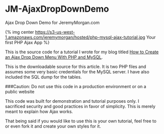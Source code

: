 JM-AjaxDropDownDemo
===================

Ajax Drop Down Demo for JeremyMorgan.com

{% img center https://s3-us-west-1.amazonaws.com/jeremymorgan/hosted/php-mysql-ajax-tutorial.jpg Your first PHP Ajax App %}

This is the source code for a tutorial I wrote for my blog titled [How to Create an Ajax Drop Down Menu With PHP and MySQL](http://www.jeremymorgan.com/tutorials/php-tutorials/how-to-create-an-ajax-drop-down-menu-with-php-and-mysql/).

This is the downloadable source for this article. It is two PHP files and assumes some very basic credentials for the MySQL server. I have also included the SQL dump for the tables. 

###Caution: Do not use this code in a production environment or on a public website

This code was built for demonstration and tutorial purposes only. I sacrificed security and good practices in favor of simplicity. This is merely meant to explain how Ajax works. 

That being said if you would like to use this is your own tutorial, feel free to or even fork it and create your own styles for it. 

